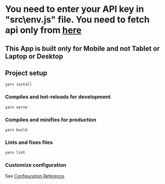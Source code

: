# You need to enter your API key in "src\env.js" file. You need to fetch api only from [here](http://omdbapi.com/apikey.aspx)

## This App is built only for Mobile and not Tablet or Laptop or Desktop

## Project setup
```
yarn install
```

### Compiles and hot-reloads for development
```
yarn serve
```

### Compiles and minifies for production
```
yarn build
```

### Lints and fixes files
```
yarn lint
```

### Customize configuration
See [Configuration Reference](https://cli.vuejs.org/config/).
